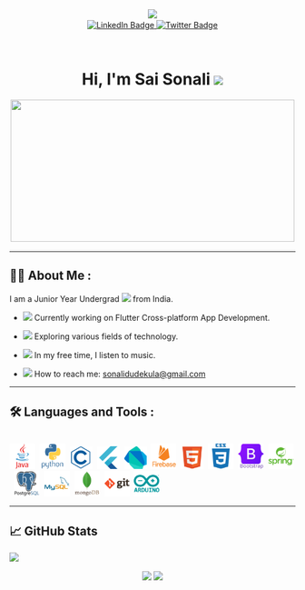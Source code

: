 <div id="header" align="center">
  <img src="https://media.giphy.com/media/paTz7UZbPfTZFRYnnB/giphy.gif" width="125"/>
</div>
<div id="badges" align="center">
  <a href="https://www.linkedin.com/in/sai-sonali-63a402195/">
    <img src="https://img.shields.io/badge/LinkedIn-blue?style=for-the-badge&logo=linkedin&logoColor=white" alt="LinkedIn Badge"/>
  </a>
  <a href="https://twitter.com/saisonali_d">
    <img src="https://img.shields.io/badge/Twitter-blue?style=for-the-badge&logo=twitter&logoColor=white" alt="Twitter Badge"/>
  </a>
</div>
<p align="center"><img src="https://komarev.com/ghpvc/?username=sonali-dudekula&style=flat-square&color=red" alt="" width="100"/></p>
<h1 align="center">
   Hi, I'm Sai Sonali
  <img src="https://media.giphy.com/media/hvRJCLFzcasrR4ia7z/giphy.gif" width="30px"/>
</h1>
<div align="center">
  <img src="https://media.giphy.com/media/L1R1tvI9svkIWwpVYr/giphy.gif" width="500" height="250"/>
</div>

---

## :woman_technologist: About Me :
I am a Junior Year Undergrad <img src="https://media.giphy.com/media/iDySIfR42zbXnag4mx/giphy.gif" width="25"> from India.

- <img src="https://media.giphy.com/media/NgurY1o4z080Jfoyzw/giphy.gif" width="25"> Currently working on Flutter Cross-platform App Development.

- <img src="https://media.giphy.com/media/WUlplcMpOCEmTGBtBW/giphy.gif" width="25"> Exploring various fields of technology. 

- <img src="https://media.giphy.com/media/5QKndleQPghSYfYrS5/giphy.gif" width="25"> In my free time, I listen to music.

- <img src="https://media.giphy.com/media/Q5pH4UmOiQciITstXU/giphy.gif" width="25"> How to reach me: sonalidudekula@gmail.com

---

## :hammer_and_wrench: Languages and Tools :
<br>
<div>
  <img src="https://github.com/devicons/devicon/blob/master/icons/java/java-original-wordmark.svg" title="Java" alt="Java" width="45" height="45"/>&nbsp;
  <img src="https://github.com/devicons/devicon/blob/master/icons/python/python-original-wordmark.svg" title="Python" alt="python" width="45" height="45"/>&nbsp;
  <img src="https://github.com/devicons/devicon/blob/master/icons/c/c-line.svg" title"C" alt="C" width="40" height="40"/>&nbsp;
  <img src="https://github.com/devicons/devicon/blob/master/icons/flutter/flutter-original.svg" title="Flutter" alt="Flutter" width="40" height="40"/>&nbsp;
  <img src="https://github.com/devicons/devicon/blob/master/icons/dart/dart-original.svg" title="Dart" alt="Dart" width="40" height="40"/>&nbsp;
  <img src="https://github.com/devicons/devicon/blob/master/icons/firebase/firebase-plain-wordmark.svg" title="Firebase" alt="Firebase" width="45" height="45"/>&nbsp;
  <img src="https://github.com/devicons/devicon/blob/master/icons/html5/html5-original.svg" title="HTML5" alt="HTML" width="40" height="40"/>&nbsp;
  <img src="https://github.com/devicons/devicon/blob/master/icons/css3/css3-plain-wordmark.svg"  title="CSS3" alt="CSS" width="45" height="45"/>&nbsp;
  <img src="https://github.com/devicons/devicon/blob/master/icons/bootstrap/bootstrap-original-wordmark.svg" title="Bootstrap" alt="Bootstrap" width="45" height="45"/>&nbsp;
  <img src="https://github.com/devicons/devicon/blob/master/icons/spring/spring-original-wordmark.svg" title="Spring" alt="Spring" width="45" height="45"/>&nbsp;
  <img src="https://github.com/devicons/devicon/blob/master/icons/postgresql/postgresql-original-wordmark.svg" title="postgresql"  alt="postgresql" width="45" height="45"/>&nbsp;
  <img src="https://github.com/devicons/devicon/blob/master/icons/mysql/mysql-original-wordmark.svg" title="MySQL"  alt="MySQL" width="45" height="45"/>&nbsp;
  <img src="https://github.com/devicons/devicon/blob/master/icons/mongodb/mongodb-original-wordmark.svg" title="MongoDB" alt="MongoDB" width="45" height="45"/>&nbsp;
  <img src="https://github.com/devicons/devicon/blob/master/icons/git/git-original-wordmark.svg" title="Git" alt="Git" width="45" height="45"/>&nbsp;
  <img src="https://github.com/devicons/devicon/blob/master/icons/arduino/arduino-original-wordmark.svg" title="Arduino" alt="Arduino" width="45" height="45"/>&nbsp;
</div>

---

## 📈 GitHub Stats
![](https://activity-graph.herokuapp.com/graph?username=sonali-dudekula&theme=dracula&hide_border=true)
<p align="center">
<img height="180em" src="https://github-readme-stats.vercel.app/api?username=sonali-dudekula&amp;show_icons=true&amp;theme=dracula&amp;include_all_commits=true&amp;count_private=true" style="max-width:100%;">

<img height="180em" style="max-width:100%;" src="https://github-readme-streak-stats.herokuapp.com?user=sonali-dudekula&theme=dracula">
</p>


















<!--https://media.giphy.com/media/dWesBcTLavkZuG35MI/giphy.gif
https://media.giphy.com/media/SWoSkN6DxTszqIKEqv/giphy.gif
https://media.giphy.com/media/hpXdHPfFI5wTABdDx9/giphy.gif
https://media.giphy.com/media/h408T6Y5GfmXBKW62l/giphy.gif
https://media.giphy.com/media/L1R1tvI9svkIWwpVYr/giphy.gif

https://media.giphy.com/media/PdrdfTTrlANszSLYNA/giphy.gif
https://media.giphy.com/media/LRIVkygJ5CID6IEMes/giphy.gif
https://media.giphy.com/media/dUYiHLvd7RHYDGpWoX/giphy.gif
https://media.giphy.com/media/VDdh2wgmzsXAc7FCd7/giphy.gif
https://media.giphy.com/media/WUlplcMpOCEmTGBtBW/giphy.gif




https://media.giphy.com/media/iDySIfR42zbXnag4mx/giphy.gif

https://media.giphy.com/media/M8uQPiLt80xeMhP2dI/giphy.gif

https://media.giphy.com/media/onmWTi6M3SikcnI82V/giphy.gif































<!--# SAI SONALI
## Hi there 👋
#### I am Sai Sonali. I am familiar with frontend web development, python, and machine learning. I am an opensource enthusiastic. I am always passionate in exploring and learning new technologies. Tech enthusiastic.


- 🔭 I’m currently working on frontend web development.
- 🌱 I’m currently learning ML.
- 👯 I’m looking to collaborate on opensource projects. 
- 🤔 I’m looking for help with internships.
- 💬 Ask me about python, web development, machine learning.
- 📫 How to reach me: sonalisai.1012@gmail.com
- 😄 Pronouns: She/Her.
- ⚡ Fun fact: Love listening to music.

<!--
**sonali-dudekula/sonali-dudekula** is a ✨ _special_ ✨ repository because its `README.md` (this file) appears on your GitHub profile.

Here are some ideas to get you started:

- 🔭 I’m currently working on ...
- 🌱 I’m currently learning ...
- 👯 I’m looking to collaborate on ...
- 🤔 I’m looking for help with ...
- 💬 Ask me about ...
- 📫 How to reach me: ...
- 😄 Pronouns: ...
- ⚡ Fun fact: ...
-->
